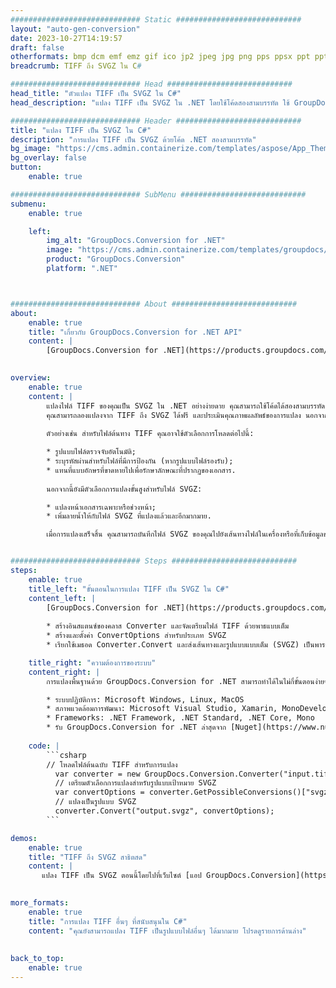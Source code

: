 ```yaml
---
############################# Static ############################
layout: "auto-gen-conversion"
date: 2023-10-27T14:19:57
draft: false
otherformats: bmp dcm emf emz gif ico jp2 jpeg jpg png pps ppsx ppt pptx psb psd svg svgz tga tif tiff webp wmf wmz
breadcrumb: TIFF ถึง SVGZ ใน C#

############################# Head ############################
head_title: "ตัวแปลง TIFF เป็น SVGZ ใน C#"
head_description: "แปลง TIFF เป็น SVGZ ใน .NET โดยใช้โค้ดสองสามบรรทัด ใช้ GroupDocs Document Conversion API เพื่อแปลงรูปแบบไฟล์มากกว่า 160 รูปแบบ"

############################# Header ############################
title: "แปลง TIFF เป็น SVGZ ใน C#"
description: "การแปลง TIFF เป็น SVGZ ด้วยโค้ด .NET สองสามบรรทัด"
bg_image: "https://cms.admin.containerize.com/templates/aspose/App_Themes/V3/images/bg/header1.png"
bg_overlay: false
button:
    enable: true

############################# SubMenu ############################
submenu:
    enable: true

    left:
        img_alt: "GroupDocs.Conversion for .NET"
        image: "https://cms.admin.containerize.com/templates/groupdocs/images/product-logos/90x90-noborder/groupdocs-conversion-net.png"
        product: "GroupDocs.Conversion"
        platform: ".NET"



############################# About ############################
about:
    enable: true
    title: "เกี่ยวกับ GroupDocs.Conversion for .NET API"
    content: |
        [GroupDocs.Conversion for .NET](https://products.groupdocs.com/conversion/net/) สามารถใช้ในการแปลง Microsoft Word, Excel, PowerPoint, PDF, Visio และรูปแบบอื่นๆ GroupDocs.Conversion เป็น API แบบสแตนด์อโลนที่เหมาะสำหรับระบบส่วนหลังและระบบภายในที่ต้องการประสิทธิภาพสูง ไม่ขึ้นกับซอฟต์แวร์ใดๆ เช่น Microsoft หรือ Open Office
    

overview:
    enable: true
    content: |
        แปลงไฟล์ TIFF ของคุณเป็น SVGZ ใน .NET อย่างง่ายดาย คุณสามารถใช้โค้ดได้สองสามบรรทัด C# ในแพลตฟอร์มใดก็ได้ที่คุณเลือก เช่น Windows, Linux, macOS
        คุณสามารถลองแปลงจาก TIFF ถึง SVGZ ได้ฟรี และประเมินคุณภาพผลลัพธ์ของการแปลง นอกจากสถานการณ์การแปลงไฟล์อย่างง่ายแล้ว คุณสามารถลองใช้ตัวเลือกขั้นสูงเพิ่มเติมสำหรับการโหลดไฟล์ซอร์ส TIFF และสำหรับการบันทึกผลลัพธ์ SVGZ 
        
        ตัวอย่างเช่น สำหรับไฟล์ต้นทาง TIFF คุณอาจใช้ตัวเลือกการโหลดต่อไปนี้:

        * รูปแบบไฟล์ตรวจจับอัตโนมัติ;
        * ระบุรหัสผ่านสำหรับไฟล์ที่มีการป้องกัน (หากรูปแบบไฟล์รองรับ);
        * แทนที่แบบอักษรที่ขาดหายไปเพื่อรักษาลักษณะที่ปรากฏของเอกสาร.
        
        นอกจากนี้ยังมีตัวเลือกการแปลงขั้นสูงสำหรับไฟล์ SVGZ:

        * แปลงหน้าเอกสารเฉพาะหรือช่วงหน้า;
        * เพิ่มลายน้ำให้กับไฟล์ SVGZ ที่แปลงแล้วและอีกมากมาย.

        เมื่อการแปลงเสร็จสิ้น คุณสามารถบันทึกไฟล์ SVGZ ของคุณไปยังเส้นทางไฟล์ในเครื่องหรือที่เก็บข้อมูลของบุคคลที่สาม เช่น FTP, Amazon S3, Google Drive, Dropbox เป็นต้น โปรดทราบ - หากต้องการแปลง TIFF เป็น {{ TO}} ไม่จำเป็นต้องติดตั้งซอฟต์แวร์เพิ่มเติมใดๆ เช่น MS Office, Open Office, Adobe Acrobat Reader เป็นต้น


############################# Steps ############################
steps:
    enable: true
    title_left: "ขั้นตอนในการแปลง TIFF เป็น SVGZ ใน C#"
    content_left: |
        [GroupDocs.Conversion for .NET](https://products.groupdocs.com/conversion/net/) ช่วยให้นักพัฒนาแปลงไฟล์ TIFF เป็น SVGZ ได้อย่างง่ายดายด้วยโค้ดไม่กี่บรรทัด
        
        * สร้างอินสแตนซ์ของคลาส Converter และจัดเตรียมไฟล์ TIFF ด้วยพาธแบบเต็ม
        * สร้างและตั้งค่า ConvertOptions สำหรับประเภท SVGZ
        * เรียกใช้เมธอด Converter.Convert และส่งเส้นทางและรูปแบบแบบเต็ม (SVGZ) เป็นพารามิเตอร์

    title_right: "ความต้องการของระบบ"
    content_right: |
        การแปลงพื้นฐานด้วย GroupDocs.Conversion for .NET สามารถทำได้ในไม่กี่ขั้นตอนง่ายๆ API ของเราได้รับการสนับสนุนบนแพลตฟอร์มและระบบปฏิบัติการหลักทั้งหมด ก่อนดำเนินการโค้ดด้านล่าง ตรวจสอบให้แน่ใจว่าคุณได้ติดตั้งข้อกำหนดเบื้องต้นต่อไปนี้ไว้ในระบบของคุณแล้ว

        * ระบบปฏิบัติการ: Microsoft Windows, Linux, MacOS
        * สภาพแวดล้อมการพัฒนา: Microsoft Visual Studio, Xamarin, MonoDevelop
        * Frameworks: .NET Framework, .NET Standard, .NET Core, Mono
        * รับ GroupDocs.Conversion for .NET ล่าสุดจาก [Nuget](https://www.nuget.org/packages/groupdocs.conversion)
         
    code: |
        ```csharp    
        // โหลดไฟล์ต้นฉบับ TIFF สำหรับการแปลง
          var converter = new GroupDocs.Conversion.Converter("input.tiff");
          // เตรียมตัวเลือกการแปลงสำหรับรูปแบบเป้าหมาย SVGZ
          var convertOptions = converter.GetPossibleConversions()["svgz"].ConvertOptions;
          // แปลงเป็นรูปแบบ SVGZ
          converter.Convert("output.svgz", convertOptions);
        ```

demos:
    enable: true
    title: "TIFF ถึง SVGZ สาธิตสด"
    content: |
       แปลง TIFF เป็น SVGZ ตอนนี้โดยไปที่เว็บไซต์ [แอป GroupDocs.Conversion](https://products.groupdocs.app/conversion/family) การสาธิตออนไลน์มีข้อดีดังต่อไปนี้
          

more_formats:
    enable: true
    title: "การแปลง TIFF อื่นๆ ที่สนับสนุนใน C#"
    content: "คุณยังสามารถแปลง TIFF เป็นรูปแบบไฟล์อื่นๆ ได้มากมาย โปรดดูรายการด้านล่าง"
       
       
back_to_top:
    enable: true
---
```

